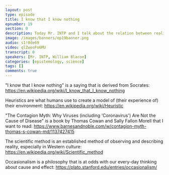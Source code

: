 ```yaml
---
layout: post
type: episode
title: I know that I know nothing
epnumber: 19
section: 0
description: Today Mr. INTP and I talk about the relation between reality and our capacity to grasp it, how our knowledge of the world is based on the scientific method, and how common it is for you and me to base our entire thinking and decision-making on theories that may be internally consistent but are not provably true; they have merely not been falsified... yet.
image: /images/banners/ep19banner.png
audio: s1!0de69
video: qlZweoFo6MU
transcript: 0
speakers: [Mr. INTP, William Blacoe]
categories: [epistemology, science]
tags: []
comments: true
---
```

"I know that I know nothing" is a saying that is derived from Socrates:
<a href="https://en.wikipedia.org/wiki/I_know_that_I_know_nothing">https://en.wikipedia.org/wiki/I_know_that_I_know_nothing</a>

Heuristics are what humans use to create a model of (their experience of) their environment:
<a href="https://en.wikipedia.org/wiki/Heuristic">https://en.wikipedia.org/wiki/Heuristic</a>

"The Contagion Myth: Why Viruses (including 'Coronavirus') Are Not the Cause of Disease"
is a book by Thomas Cowan and Sally Fallon Morell that I want to read:
<a href="https://www.barnesandnoble.com/w/contagion-myth-thomas-s-cowan-md/1137427415">https://www.barnesandnoble.com/w/contagion-myth-thomas-s-cowan-md/1137427415</a>

The scientific method is an established method of observing and describing reality, especially in Western culture:
<a href="https://en.wikipedia.org/wiki/Scientific_method">https://en.wikipedia.org/wiki/Scientific_method</a>

Occasionalism is a philosophy that is at odds with our every-day thinking about cause and effect:
<a href="https://plato.stanford.edu/entries/occasionalism/">https://plato.stanford.edu/entries/occasionalism/</a>